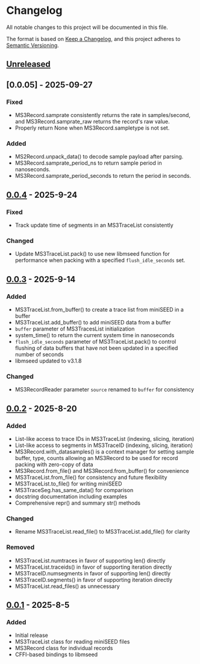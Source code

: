 # Changelog

All notable changes to this project will be documented in this file.

The format is based on [Keep a Changelog](https://keepachangelog.com/en/1.1.0/),
and this project adheres to [Semantic Versioning](https://semver.org/spec/v2.0.0.html).

## [Unreleased]

## [0.0.05] - 2025-09-27
### Fixed
- MS3Record.samprate consistently returns the rate in samples/second,
  and MS3Record.samprate_raw returns the record's raw value.
- Properly return None when MS3Record.sampletype is not set.

### Added
- MS2Record.unpack_data() to decode sample payload after parsing.
- MS3Record.samprate_period_ns to return sample period in nanoseconds.
- MS3Record.samprate_period_seconds to return the period in seconds.

## [0.0.4] - 2025-9-24
### Fixed
- Track update time of segments in an MS3TraceList consistently

### Changed
- Update MS3TraceList.pack() to use new libmseed function for performance
  when packing with a specified `flush_idle_seconds` set.

## [0.0.3] - 2025-9-14
### Added
- MS3TraceList.from_buffer() to create a trace list from miniSEED in a buffer
- MS3TraceList.add_buffer() to add miniSEED data from a buffer
- `buffer` parameter of MS3TracesList initialization
- system_time() to return the current system time in nanoseconds
- `flush_idle_seconds` parameter of MS3TraceList.pack() to control flushing
  of data buffers that have not been updated in a specified number of seconds
- libmseed updated to v3.1.8

### Changed
- MS3RecordReader parameter `source` renamed to `buffer` for consistency

## [0.0.2] - 2025-8-20
### Added
- List-like access to trace IDs in MS3TraceList (indexing, slicing, iteration)
- List-like access to segments in MS3TraceID (indexing, slicing, iteration)
- MS3Record.with_datasamples() is a context manager for setting sample buffer, type, counts
  allowing an MS3Record to be used for record packing with zero-copy of data
- MS3Record.from_file() and MS3Record.from_buffer() for convenience
- MS3TraceList.from_file() for consistency and future flexibility
- MS3TraceList.to_file() for writing miniSEED
- MS3TraceSeg.has_same_data() for comparison
- docstring documentation including examples
- Comprehensive repr() and summary str() methods

### Changed
- Rename MS3TraceList.read_file() to MS3TraceList.add_file() for clarity

### Removed
- MS3TraceList.numtraces in favor of supporting len() directly
- MS3TraceList.traceids() in favor of supporting iteration directly
- MS3TraceID.numsegments in favor of supporting len() directly
- MS3TraceID.segments() in favor of supporting iteration directly
- MS3TraceList.read_files() as unnecessary

## [0.0.1] - 2025-8-5
### Added
- Initial release
- MS3TraceList class for reading miniSEED files
- MS3Record class for individual records
- CFFI-based bindings to libmseed

[Unreleased]: https://github.com/EarthScope/pymseed/compare/v0.0.5...HEAD
[0.0.5]: https://github.com/EarthScope/pymseed/releases/tag/v0.0.5
[0.0.4]: https://github.com/EarthScope/pymseed/releases/tag/v0.0.4
[0.0.3]: https://github.com/EarthScope/pymseed/releases/tag/v0.0.3
[0.0.2]: https://github.com/EarthScope/pymseed/releases/tag/v0.0.2
[0.0.1]: https://github.com/EarthScope/pymseed/releases/tag/v0.0.1
